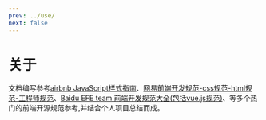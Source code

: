 ```yaml
---
prev: ../use/
next: false
---
```


# 关于

文档编写参考[airbnb JavaScript样式指南](https://github.com/airbnb/javascript)、[网易前端开发规范-css规范-html规范-工程师规范](http://nec.netease.com/standard)、[Baidu EFE team 前端开发规范大全(包括vue.js规范)](https://github.com/ecomfe/spec)、等多个热门的前端开源规范参考,并结合个人项目总结而成。
